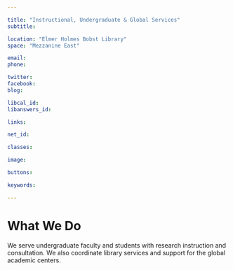 ```yaml
---

title: "Instructional, Undergraduate & Global Services"
subtitle: 

location: "Elmer Holmes Bobst Library"
space: "Mezzanine East"

email: 
phone: 

twitter: 
facebook: 
blog:

libcal_id: 
libanswers_id: 

links:

net_id: 

classes:

image: 

buttons:

keywords:

---
```


# What We Do

We serve undergraduate faculty and students with research instruction and consultation. We also coordinate library services and support for the global academic centers.

